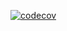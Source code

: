 

[![codecov](https://codecov.io/gh/BohinenVOC/OOAiP-MO211/branch/feature_StopCommand/graph/badge.svg)](https://codecov.io/gh/BohinenVOC/OOAiP-MO211)

